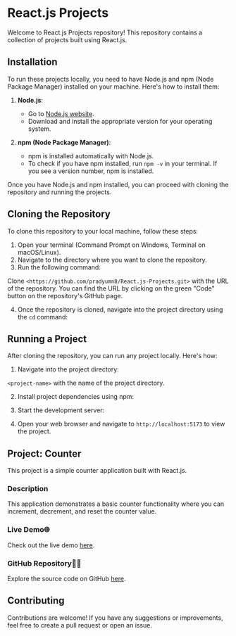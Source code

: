 # React.js Projects

Welcome to React.js Projects repository! This repository contains a collection of projects built using React.js.

## Installation

To run these projects locally, you need to have Node.js and npm (Node Package Manager) installed on your machine. Here's how to install them:

1. **Node.js**: 
   - Go to [Node.js website](https://nodejs.org/).
   - Download and install the appropriate version for your operating system.

2. **npm (Node Package Manager)**:
   - npm is installed automatically with Node.js.
   - To check if you have npm installed, run `npm -v` in your terminal. If you see a version number, npm is installed.

Once you have Node.js and npm installed, you can proceed with cloning the repository and running the projects.

## Cloning the Repository

To clone this repository to your local machine, follow these steps:

1. Open your terminal (Command Prompt on Windows, Terminal on macOS/Linux).
2. Navigate to the directory where you want to clone the repository.
3. Run the following command:


Clone `<https://github.com/pradyumn8/React.js-Projects.git>` with the URL of the repository. You can find the URL by clicking on the green "Code" button on the repository's GitHub page.

4. Once the repository is cloned, navigate into the project directory using the `cd` command:

## Running a Project

After cloning the repository, you can run any project locally. Here's how:

1. Navigate into the project directory:


 `<project-name>` with the name of the project directory.

2. Install project dependencies using npm:

3. Start the development server:


4. Open your web browser and navigate to `http://localhost:5173` to view the project.

## Project: Counter

This project is a simple counter application built with React.js.

### Description

This application demonstrates a basic counter functionality where you can increment, decrement, and reset the counter value.

### Live Demo🌐

Check out the live demo [here](https://counter-20.netlify.app/).

### GitHub Repository👨‍💻

Explore the source code on GitHub [here](https://github.com/pradyumn8/React.js-Projects/tree/3350e5df7127f6013de6daf62baf35e9a82cada8/Counter).

## Contributing

Contributions are welcome! If you have any suggestions or improvements, feel free to create a pull request or open an issue.




